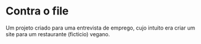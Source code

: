 # Contra o file

Um projeto criado para uma entrevista de emprego, cujo intuito era criar um site para um restaurante (ficticio) vegano.
